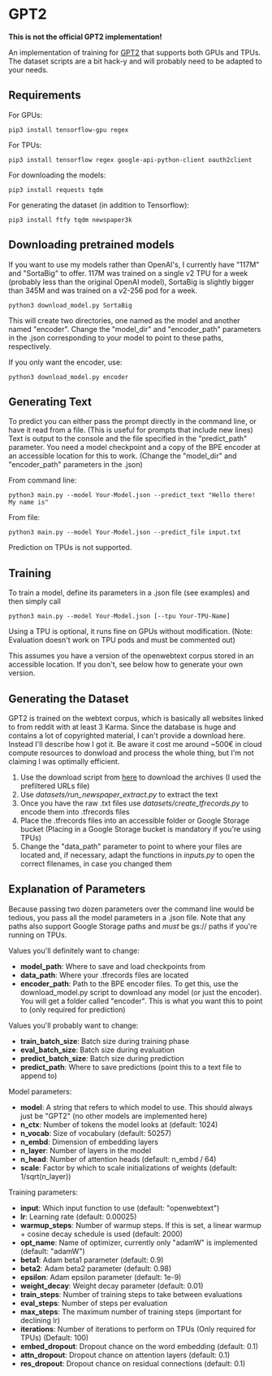 # GPT2
**This is not the official GPT2 implementation!**

An implementation of training for [GPT2](https://openai.com/blog/better-language-models/) that supports both GPUs and TPUs. The dataset scripts are a bit hack-y and will probably need to be adapted to your needs. 
## Requirements
For GPUs:

`pip3 install tensorflow-gpu regex`

For TPUs:

`pip3 install tensorflow regex google-api-python-client oauth2client`

For downloading the models:

`pip3 install requests tqdm`

For generating the dataset (in addition to Tensorflow):

`pip3 install ftfy tqdm newspaper3k`

## Downloading pretrained models
If you want to use my models rather than OpenAI's, I currently have "117M" and "SortaBig" to offer. 117M was trained on a single v2 TPU for a week (probably less than the original OpenAI model), SortaBig is slightly bigger than 345M and was trained on a v2-256 pod for a week.

`python3 download_model.py SortaBig`

This will create two directories, one named as the model and another named "encoder". Change the "model_dir" and "encoder_path" parameters in the .json corresponding to your model to point to these paths, respectively.

If you only want the encoder, use:

`python3 download_model.py encoder`

## Generating Text
To predict you can either pass the prompt directly in the command line, or have it read from a file. (This is useful for prompts that include new lines) Text is output to the console and the file specified in the "predict_path" parameter. You need a model checkpoint and a copy of the BPE encoder at an accessible location for this to work. (Change the "model_dir" and "encoder_path" parameters in the .json)

From command line:

`python3 main.py --model Your-Model.json --predict_text "Hello there! My name is"`

From file:

`python3 main.py --model Your-Model.json --predict_file input.txt`

Prediction on TPUs is not supported.


## Training
To train a model, define its parameters in a .json file (see examples) and then simply call

`python3 main.py --model Your-Model.json [--tpu Your-TPU-Name]`

Using a TPU is optional, it runs fine on GPUs without modification. (Note: Evaluation doesn't work on TPU pods and must be commented out) 

This assumes you have a version of the openwebtext corpus stored in an accessible location. If you don't, see below how to generate your own version.



## Generating the Dataset
GPT2 is trained on the webtext corpus, which is basically all websites linked to from reddit with at least 3 Karma. Since the database is huge and contains a lot of copyrighted material, I can't provide a download here. Instead I'll describe how I got it. Be aware it cost me around ~500€ in cloud compute resources to donwload and process the whole thing, but I'm not claiming I was optimally efficient. 
1. Use the download script from [here](https://github.com/jcpeterson/openwebtext) to download the archives (I used the prefiltered URLs file)
2. Use *datasets/run_newspaper_extract.py* to extract the text
3. Once you have the raw .txt files use *datasets/create_tfrecords.py* to encode them into .tfrecords files
4. Place the .tfrecords files into an accessible folder or Google Storage bucket (Placing in a Google Storage bucket is mandatory if you're using TPUs)
5. Change the "data_path" parameter to point to where your files are located and, if necessary, adapt the functions in *inputs.py* to open the correct filenames, in case you changed them


## Explanation of Parameters
Because passing two dozen parameters over the command line would be tedious, you pass all the model parameters in a .json file. Note that any paths also support Google Storage paths and *must* be gs:// paths if you're running on TPUs.

Values you'll definitely want to change:
* **model_path**: Where to save and load checkpoints from
* **data_path**: Where your .tfrecords files are located
* **encoder_path**: Path to the BPE encoder files. To get this, use the download_model.py script to download any model (or just the encoder). You will get a folder called "encoder". This is what you want this to point to (only required for prediction)

Values you'll probably want to change:
* **train_batch_size**: Batch size during training phase
* **eval_batch_size**: Batch size during evaluation
* **predict_batch_size**: Batch size during prediction
* **predict_path**: Where to save predictions (point this to a text file to append to)

Model parameters:
* **model**: A string that refers to which model to use. This should always just be "GPT2" (no other models are implemented here)
* **n_ctx**: Number of tokens the model looks at (default: 1024)
* **n_vocab**: Size of vocabulary (default: 50257)
* **n_embd**: Dimension of embedding layers
* **n_layer**: Number of layers in the model
* **n_head**: Number of attention heads (default: n_embd / 64)
* **scale**: Factor by which to scale initializations of weights (default: 1/sqrt(n_layer))

Training parameters:
* **input**: Which input function to use (default: "openwebtext")
* **lr**: Learning rate (default: 0.00025)
* **warmup_steps**: Number of warmup steps. If this is set, a linear warmup + cosine decay schedule is used (default: 2000)
* **opt_name**: Name of optimizer, currently only "adamW" is implemented (default: "adamW")
* **beta1**: Adam beta1 parameter (default: 0.9)
* **beta2**: Adam beta2 parameter (default: 0.98)
* **epsilon**: Adam epsilon parameter (default: 1e-9)
* **weight_decay**: Weight decay parameter (default: 0.01)
* **train_steps**: Number of training steps to take between evaluations
* **eval_steps**: Number of steps per evaluation
* **max_steps**: The maximum number of training steps (important for declining lr)
* **iterations**: Number of iterations to perform on TPUs (Only required for TPUs) (Default: 100)
* **embed_dropout**: Dropout chance on the word embedding (default: 0.1)
* **attn_dropout**: Dropout chance on attention layers (default: 0.1)
* **res_dropout**: Dropout chance on residual connections (default: 0.1)